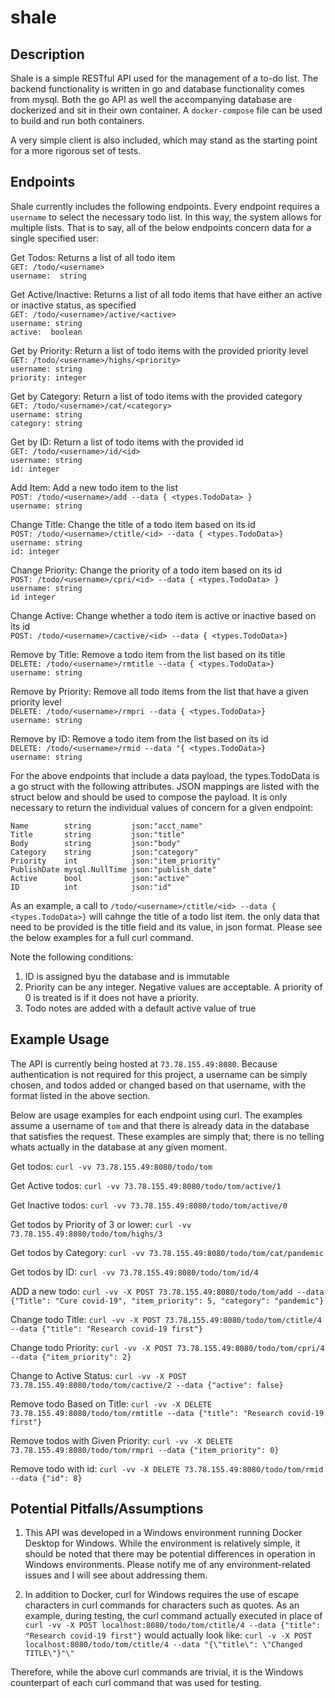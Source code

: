 # shale

## Description
Shale is a simple RESTful API used for the management of a to-do list.  The backend functionality is written in go and database functionality comes from mysql.
Both the go API as well the accompanying database are dockerized and sit in their own container.  A `docker-compose` file can be used to build and run both containers.

A very simple client is also included, which may stand as the starting point for a more rigorous set of tests.

## Endpoints
Shale currently includes the following endpoints.  Every endpoint requires a `username` to select the necessary todo list.  In this way, the system allows for multiple lists.  That is to say, all of the below endpoints concern data for a single specified user:

Get Todos:  Returns a list of all todo item<br>
    `GET: /todo/<username>`<br>
    `username:  string`<br>

Get Active/Inactive: Returns a list of all todo items that have either an active or inactive status, as specified<br>
    `GET: /todo/<username>/active/<active>`<br>
    `username: string`<br>
    `active:  boolean`<br>

Get by Priority:  Return a list of todo items with the provided priority level<br>
    `GET: /todo/<username>/highs/<priority>`<br>
    `username: string`<br>
    `priority: integer`<br>

Get by Category:  Return a list of todo items with the provided category<br>
    `GET: /todo/<username>/cat/<category>`<br>
    `username: string`<br>
    `category: string`<br>

Get by ID:  Return a list of todo items with the provided id<br>
    `GET: /todo/<username>/id/<id>`<br>
    `username: string`<br>
    `id: integer`<br>

Add Item: Add a new todo item to the list<br>
    `POST: /todo/<username>/add --data { <types.TodoData> }`<br>
    `username: string`<br>


Change Title:  Change the title of a todo item based on its id<br>
    `POST: /todo/<username>/ctitle/<id> --data { <types.TodoData>}`<br>
    `username: string`<br>
    `id: integer`<br>

Change Priority:  Change the priority of a todo item based on its id<br>
    `POST: /todo/<username>/cpri/<id> --data { <types.TodoData> }`<br>
    `username: string`<br>
    `id integer`<br>

Change Active:  Change whether a todo item is active or inactive based on its id<br>
    `POST: /todo/<username>/cactive/<id> --data { <types.TodoData>}`<br>

Remove by Title: Remove a todo item from the list based on its title<br>
    `DELETE: /todo/<username>/rmtitle --data { <types.TodoData>}`<br>
    `username: string`<br>

Remove by Priority: Remove all todo items from the list that have a given priority level<br>
    `DELETE: /todo/<username>/rmpri --data { <types.TodoData>}`<br>
    `username: string`<br>

Remove by ID: Remove a todo item from the list based on its id<br>
    `DELETE: /todo/<username>/rmid --data "{ <types.TodoData>}`<br>
    `username: string`<br>

For the above endpoints that include a data payload, the types.TodoData is a go struct with the following attributes.  JSON mappings are listed with the struct below and should be used to compose the payload.  It is only necessary to return the individual values of concern for a given endpoint:

`Name        string         json:"acct_name"`<br>
`Title       string         json:"title"`<br>
`Body        string         json:"body"`<br>
`Category    string         json:"category"`<br>
`Priority    int            json:"item_priority"`<br>
`PublishDate mysql.NullTime json:"publish_date"`<br>
`Active      bool           json:"active"`<br>
`ID          int            json:"id"`<br>

As an example, a call to `/todo/<username>/ctitle/<id> --data { <types.TodoData>}` will cahnge the title of a todo list item.  the only data that need to be provided is the title field and its value, in json format.  Please see the below examples for a full curl command.

Note the following conditions:
1.  ID is assigned byu the database and is immutable
2.  Priority can be any integer.  Negative values are acceptable.  A priority of 0 is treated is if it does not have a priority.
3.  Todo notes are added with a default active value of true


## Example Usage
The API is currently being hosted at `73.78.155.49:8080`.  Because authentication is not required for this project, a username can be simply chosen, and todos added or changed based on that username, with the format listed in the above section.

Below are usage examples for each endpoint using curl.  The examples assume a username of `tom` and that there is already data in the database that satisfies the request.  These examples are simply that; there is no telling whats actually in the database at any given moment.

Get todos: `curl -vv 73.78.155.49:8080/todo/tom`

Get Active todos: `curl -vv 73.78.155.49:8080/todo/tom/active/1`

Get Inactive todos: `curl -vv 73.78.155.49:8080/todo/tom/active/0`

Get todos by Priority of 3 or lower: `curl -vv 73.78.155.49:8080/todo/tom/highs/3`

Get todos by Category: `curl -vv 73.78.155.49:8080/todo/tom/cat/pandemic`

Get todos by ID: `curl -vv 73.78.155.49:8080/todo/tom/id/4`

ADD a new todo: `curl -vv -X POST 73.78.155.49:8080/todo/tom/add --data {"Title": "Cure covid-19", "item_priority": 5, "category": "pandemic"}`

Change todo Title: `curl -vv -X POST 73.78.155.49:8080/todo/tom/ctitle/4 --data {"title": "Research covid-19 first"}`

Change todo Priority: `curl -vv -X POST 73.78.155.49:8080/todo/tom/cpri/4 --data {"item_priority": 2}`

Change to Active Status:  `curl -vv -X POST 73.78.155.49:8080/todo/tom/cactive/2 --data {"active": false}`

Remove todo Based on Title: `curl -vv -X DELETE 73.78.155.49:8080/todo/tom/rmtitle --data {"title": "Research covid-19 first"}`

Remove todos with Given Priority: `curl -vv -X DELETE 73.78.155.49:8080/todo/tom/rmpri --data {"item_priority": 0}`

Remove todo with id: `curl -vv -X DELETE 73.78.155.49:8080/todo/tom/rmid --data {"id": 8}`


## Potential Pitfalls/Assumptions
1.  This API was developed in a Windows environment running Docker Desktop for Windows.  While the environment is relatively simple,
it should be noted that there may be potential differences in operation in Windows environments.  Please notify me of any environment-related
issues and I will see about addressing them.

2.  In addition to Docker, curl for Windows requires the use of escape characters in curl commands for characters such as quotes.  As an example, during testing, the curl
command actually executed in place of `curl -vv -X POST localhost:8080/todo/tom/ctitle/4 --data {"title": "Research covid-19 first"}` would actually look like:
`curl -v -X POST localhost:8080/todo/tom/ctitle/4 --data "{\"title\": \"Changed TITLE\"}"\"`

Therefore, while the above curl commands are trivial, it is the Windows counterpart of each curl command that was used for testing.
